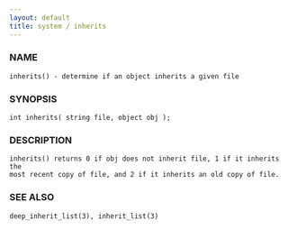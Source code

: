 ```yaml
---
layout: default
title: system / inherits
---
```


### NAME

    inherits() - determine if an object inherits a given file

### SYNOPSIS

    int inherits( string file, object obj );

### DESCRIPTION

    inherits() returns 0 if obj does not inherit file, 1 if it inherits the
    most recent copy of file, and 2 if it inherits an old copy of file.

### SEE ALSO

    deep_inherit_list(3), inherit_list(3)
